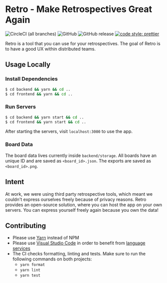 # Retro - Make Retrospectives Great Again


![CircleCI (all branches)](https://img.shields.io/circleci/project/github/yduman/retro.svg?style=flat-square) ![GitHub](https://img.shields.io/github/license/yduman/retro.svg?style=flat-square) ![GitHub release](https://img.shields.io/github/release/yduman/retro.svg?style=flat-square) [![code style: prettier](https://img.shields.io/badge/code_style-prettier-ff69b4.svg?style=flat-square)](https://github.com/prettier/prettier)

Retro is a tool that you can use for your retrospectives. The goal of Retro is to have a good UX within distributed teams.

## Usage Locally

### Install Dependencies

```bash
$ cd backend && yarn && cd ..
$ cd frontend && yarn && cd ..
```

### Run Servers

```bash
$ cd backend && yarn start && cd ..
$ cd frontend && yarn start && cd ..
```

After starting the servers, visit `localhost:3000` to use the app.

### Board Data

The board data lives currently inside `backend/storage`. All boards have an unique ID and are saved as `<board_id>.json`. The exports are saved as `<board_id>.png`.

## Intent

At work, we were using third party retrospective tools, which meant we couldn't express ourselves freely because of privacy reasons. Retro provides an open-source solution, where you can host the app on your own servers. You can express yourself freely again because you own the data!

## Contributing

- Please use [Yarn](https://yarnpkg.com/lang/en/) instead of NPM
- Please use [Visual Studio Code](https://code.visualstudio.com/) in order to benefit from [language services](https://code.visualstudio.com/docs/languages/jsconfig)
- The CI checks formatting, linting and tests. Make sure to run the following commands on both projects:
  - `yarn format`
  - `yarn lint`
  - `yarn test`
